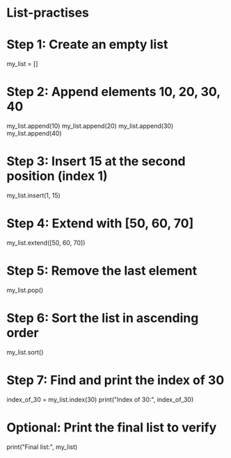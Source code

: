 # List-practises
# Step 1: Create an empty list
my_list = []

# Step 2: Append elements 10, 20, 30, 40
my_list.append(10)
my_list.append(20)
my_list.append(30)
my_list.append(40)

# Step 3: Insert 15 at the second position (index 1)
my_list.insert(1, 15)

# Step 4: Extend with [50, 60, 70]
my_list.extend([50, 60, 70])

# Step 5: Remove the last element
my_list.pop()

# Step 6: Sort the list in ascending order
my_list.sort()

# Step 7: Find and print the index of 30
index_of_30 = my_list.index(30)
print("Index of 30:", index_of_30)

# Optional: Print the final list to verify
print("Final list:", my_list)
